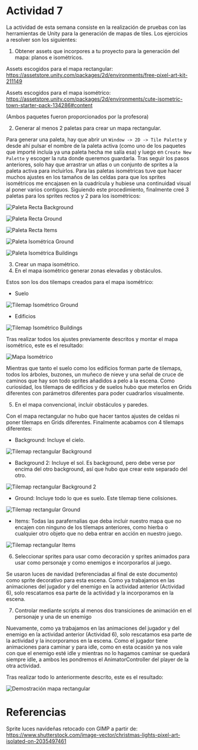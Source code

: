 # Actividad 7

La actividad de esta semana consiste en la realización de pruebas con las herramientas de Unity para la generación de mapas de tiles. Los ejercicios a resolver son los siguientes:
1. Obtener assets que incorpores a tu proyecto para la generación del mapa: planos e isométricos.

Assets escogidos para el mapa rectangular: https://assetstore.unity.com/packages/2d/environments/free-pixel-art-kit-211149

Assets escogidos para el mapa isométrico: https://assetstore.unity.com/packages/2d/environments/cute-isometric-town-starter-pack-134286#content

(Ambos paquetes fueron proporcionados por la profesora)

2. Generar al menos 2 paletas para crear un mapa rectangular.

Para generar una paleta, hay que abrir un `Window -> 2D -> Tile Palette` y desde ahí pulsar el nombre de la paleta activa (como uno de los paquetes que importé incluía ya una paleta hecha me salía esa) y luego en `Create New Palette` y escoger la ruta donde queremos guardarla. Tras seguir los pasos anteriores, solo hay que arrastrar un atlas o un conjunto de sprites a la paleta activa para incluirlos. Para las paletas isométricas tuve que hacer muchos ajustes en los tamaños de las celdas para que los sprites isométricos me encajasen en la cuadrícula y hubiese una continuidad visual al poner varios contiguos. Siguiendo este procedimiento, finalmente creé 3 paletas para los sprites rectos y 2 para los isométricos:

![Paleta Recta Background](paleta_rect_background.png)

![Paleta Recta Ground](paleta_rect_ground.png)

![Paleta Recta Items](paleta_rect_items.png)

![Paleta Isométrica Ground](paleta_iso_ground.png)

![Paleta Isométrica Buildings](paleta_iso_buildings.png)

3. Crear un mapa isométrico.
4. En el mapa isométrico generar zonas elevadas y obstáculos.

Estos son los dos tilemaps creados para el mapa isométrico:

- Suelo

![Tilemap Isométrico Ground](tilemap_iso_ground.png)

- Edificios

![Tilemap Isométrico Buildings](tilemap_iso_buildings.png)

Tras realizar todos los ajustes previamente descritos y montar el mapa isométrico, este es el resultado:

![Mapa Isométrico](mapa_iso.png)

Mientras que tanto el suelo como los edificios forman parte de tilemaps, todos los árboles, buzones, un muñeco de nieve y una señal de cruce de caminos que hay son todo sprites añadidos a pelo a la escena. Como curiosidad, los tilemaps de edificios y de suelos hubo que meterlos en Grids diferentes con parámetros diferentes para poder cuadrarlos visualmente.

5. En el mapa convencional, incluir obstáculos y paredes.

Con el mapa rectangular no hubo que hacer tantos ajustes de celdas ni poner tilemaps en Grids diferentes. Finalmente acabamos con 4 tilemaps diferentes:

- Background: Incluye el cielo.

![Tilemap rectangular Background](tilemap_rect_background.png)

- Background 2: Incluye el sol. Es background, pero debe verse por encima del otro background, así que hubo que crear este separado del otro.

![Tilemap rectangular Background 2](tilemap_rect_background2.png)

- Ground: Incluye todo lo que es suelo. Este tilemap tiene colisiones.

![Tilemap rectangular Ground](tilemap_rect_ground.png)

- Items: Todas las parafernalias que deba incluir nuestro mapa que no encajen con ninguno de los tilemaps anteriores, como hierba o cualquier otro objeto que no deba entrar en acción en nuestro juego.

![Tilemap rectangular Items](tilemap_rect_items.png)


6. Seleccionar sprites para usar como decoración y sprites animados para usar como personaje y como enemigos e incorporarlos al juego.

Se usaron luces de navidad (referenciadas al final de este documento) como sprite decorativo para esta escena. Como ya trabajamos en las animaciones del jugador y del enemigo en la actividad anterior (Actividad 6), solo rescatamos esa parte de la actividad y la incorporamos en la escena.

7. Controlar mediante scripts al menos dos transiciones de animación en el personaje y una de un enemigo

Nuevamente, como ya trabajamos en las animaciones del jugador y del enemigo en la actividad anterior (Actividad 6), solo rescatamos esa parte de la actividad y la incorporamos en la escena. Como el jugador tiene animaciones para caminar y para idle, como en esta ocasión ya nos vale con que el enemigo esté idle y mientras no lo hagamos caminar se quedará siempre idle, a ambos les pondremos el AnimatorController del player de la otra actividad.

Tras realizar todo lo anteriormente descrito, este es el resultado:

![Demostración mapa rectangular](mapa_rect.gif)

# Referencias

Sprite luces navideñas retocado con GIMP a partir de: https://www.shutterstock.com/image-vector/christmas-lights-pixel-art-isolated-on-2035497461